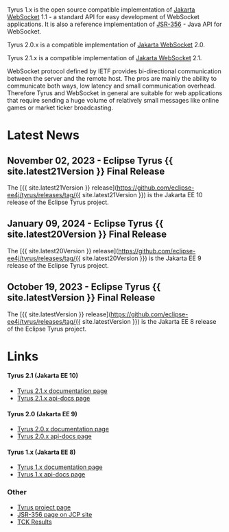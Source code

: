 <br/>

Tyrus 1.x is the open source compatible implementation of [Jakarta WebSocket](https://jakarta.ee/specifications/websocket/) 1.1 - a standard API for easy development of WebSocket applications. It is also 
a reference implementation of [JSR-356](https://jcp.org/en/jsr/detail?id=356) - Java API for WebSocket. 

Tyrus 2.0.x is a compatible implementation of [Jakarta WebSocket](https://jakarta.ee/specifications/websocket/) 2.0.

Tyrus 2.1.x is a compatible implementation of [Jakarta WebSocket](https://jakarta.ee/specifications/websocket/) 2.1.

WebSocket protocol defined by IETF provides bi-directional communication between 
the server and the remote host. The pros are mainly the ability to communicate 
both ways, low latency and small communication overhead. Therefore Tyrus and 
WebSocket in general are suitable for web applications that require sending 
a huge volume of relatively small messages like online games or market ticker 
broadcasting.

# <a name="Latest_News"></a>Latest News

## November 02, 2023 - Eclipse Tyrus {{ site.latest21Version }} Final Release ##

The [{{ site.latest21Version }} release](https://github.com/eclipse-ee4j/tyrus/releases/tag/{{ site.latest21Version }})
is the Jakarta EE 10 release of the Eclipse Tyrus project.

## January 09, 2024 - Eclipse Tyrus {{ site.latest20Version }} Final Release ##

The [{{ site.latest20Version }} release](https://github.com/eclipse-ee4j/tyrus/releases/tag/{{ site.latest20Version }})
is the Jakarta EE 9 release of the Eclipse Tyrus project.


## October 19, 2023 - Eclipse Tyrus {{ site.latestVersion }} Final Release ##

The [{{ site.latestVersion }} release](https://github.com/eclipse-ee4j/tyrus/releases/tag/{{ site.latestVersion }})
is the Jakarta EE 8 release of the Eclipse Tyrus project.

# <a name="Links"></a>Links

#### Tyrus 2.1 (Jakarta EE 10)
- [Tyrus 2.1.x documentation page](https://eclipse-ee4j.github.io/tyrus-project.github.io/documentation/latest/index/)
- [Tyrus 2.1.x api-docs page](https://eclipse-ee4j.github.io/tyrus-project.github.io/apidocs/latest/)


#### Tyrus 2.0 (Jakarta EE 9)
- [Tyrus 2.0.x documentation page](https://eclipse-ee4j.github.io/tyrus-project.github.io/documentation/latest20x/index/)
- [Tyrus 2.0.x api-docs page](https://eclipse-ee4j.github.io/tyrus-project.github.io/apidocs/latest20x/)


#### Tyrus 1.x (Jakarta EE 8)
- [Tyrus 1.x documentation page](https://eclipse-ee4j.github.io/tyrus-project.github.io/documentation/latest1x/index/)
- [Tyrus 1.x api-docs page](https://eclipse-ee4j.github.io/tyrus-project.github.io/apidocs/latest1x/)

### Other
- [Tyrus project page](https://projects.eclipse.org/projects/ee4j.tyrus)
- [JSR-356 page on JCP site](https://jcp.org/en/jsr/detail?id=356)
- [TCK Results](https://eclipse-ee4j.github.io/tyrus/TCK-Results.html)
